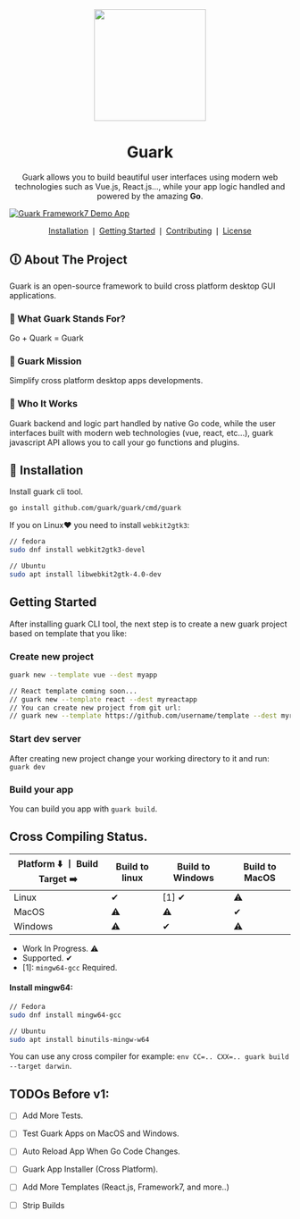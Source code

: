 <div align="center">
    <a href="https://github.com/guark/guark">
        <img src="https://raw.githubusercontent.com/MariaLetta/free-gophers-pack/master/characters/svg/51.svg" width="200">
    </a>
    <h1>Guark</h1>
    <p>Guark allows you to build beautiful user interfaces using modern web technologies such as Vue.js, React.js..., while your app logic handled and powered by the amazing <b>Go</b>.</p>
</div>

[![Guark Framework7 Demo App](https://github.com/guark/guark/raw/master/testdata/demo.png)](https://asciinema.org/a/TGa2tfGhFfVmtriuE51xwqFYM)

<p align="center">
    <a href="#installation">Installation</a> ❘
    <a href="#getting-started">Getting Started</a> ❘
    <a href="#contributing">Contributing</a> ❘
    <a href="#license">License</a>
</p>


## 🛈 About The Project

Guark is an open-source framework to build cross platform desktop GUI applications.

### 📢 What Guark Stands For?
Go + Quark = Guark

### 🔮 Guark Mission
Simplify cross platform desktop apps developments.

### 🎸 Who It Works
Guark backend and logic part handled by native Go code, while the user interfaces built with modern web technologies (vue, react, etc...), guark javascript API allows you to call your go functions and plugins.


## 📜 Installation

Install guark cli tool.
```bash
go install github.com/guark/guark/cmd/guark
```

If you on Linux❤ you need to install `webkit2gtk3`:
```bash
// fedora
sudo dnf install webkit2gtk3-devel

// Ubuntu
sudo apt install libwebkit2gtk-4.0-dev
```

## Getting Started

After installing guark CLI tool, the next step is to create a new guark project based on template that you like:

### Create new project
```bash
guark new --template vue --dest myapp

// React template coming soon...
// guark new --template react --dest myreactapp
// You can create new project from git url:
// guark new --template https://github.com/username/template --dest myreactapp
``` 

### Start dev server
After creating new project change your working directory to it and run: `guark dev`

### Build your app
You can build you app with `guark build`.  


## Cross Compiling Status.

|   Platform  ⬇️  ⼁ Build Target ➡️ |  Build to linux | Build to Windows  | Build to MacOS  |
|---|---|---|---|
| Linux    |  ✔  | [1] ✔ |  ⚠  |
| MacOS    |  ⚠  |   ⚠   |  ✔  |
| Windows  |  ⚠  |   ✔   |  ⚠  |

- Work In Progress. ⚠
- Supported. ✔
- [1]: `mingw64-gcc` Required.


#### Install mingw64:
```bash
// Fedora
sudo dnf install mingw64-gcc

// Ubuntu
sudo apt install binutils-mingw-w64
```

You can use any cross compiler for example: `env CC=.. CXX=.. guark build --target darwin`.

## TODOs Before v1:

- [ ] Add More Tests.
- [ ] Test Guark Apps on MacOS and Windows.
- [ ] Auto Reload App When Go Code Changes.
- [ ] Guark App Installer (Cross Platform).
- [ ] Add More Templates (React.js, Framework7, and more..)
- [ ] Strip Builds


